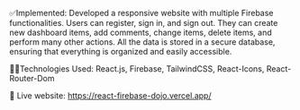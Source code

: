 ✅Implemented: Developed a responsive website with multiple Firebase functionalities. Users can register, sign in, and sign out. They can create new dashboard items, add comments, change items, delete items, and perform many other actions. All the data is stored in a secure database, ensuring that everything is organized and easily accessible.

🧑‍💻Technologies Used: React.js, Firebase, TailwindCSS, React-Icons, React-Router-Dom

📲 Live website: https://react-firebase-dojo.vercel.app/

